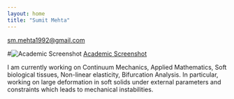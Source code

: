 ```yaml
---
layout: home
title: "Sumit Mehta"
---
```

sm.mehta1992@gmail.com

#![Academic Screenshot](https://raw.githubusercontent.com/LeNPaul/academic/gh-pages/screenshot.png)
[Academic Screenshot](https://github.com/sumit-mehta1992/sumit-mehta1992.github.io/blob/main/twitter_pic.jpg)

I am currently working on Continuum Mechanics, Applied Mathematics, Soft biological tissues, Non-linear elasticity, Bifurcation Analysis.
In particular, working on large deformation in soft solids under external parameters and constraints which leads to mechanical instabilities.
